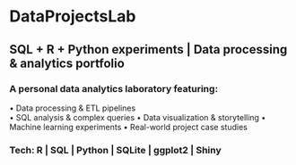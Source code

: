 # DataProjectsLab
## SQL + R + Python experiments | Data processing & analytics portfolio

### A personal data analytics laboratory featuring:
• Data processing & ETL pipelines  
• SQL analysis & complex queries
• Data visualization & storytelling
• Machine learning experiments
• Real-world project case studies

### Tech: R | SQL | Python | SQLite | ggplot2 | Shiny
